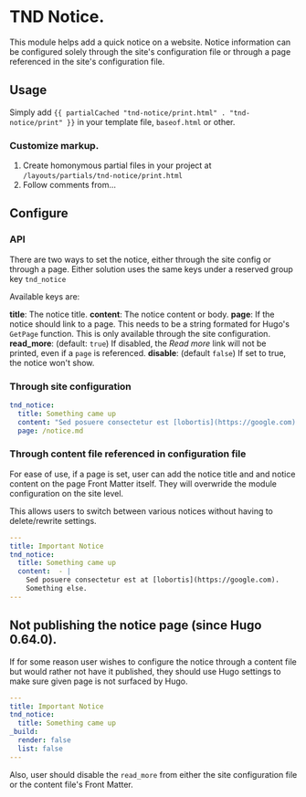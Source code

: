 # TND Notice.

This module helps add a quick notice on a website. Notice information can be configured solely through the site's configuration file or through a page referenced in the site's configuration file.

## Usage

Simply add `{{ partialCached "tnd-notice/print.html" . "tnd-notice/print" }}` in your template file, `baseof.html` or other.

### Customize markup.

  1. Create homonymous partial files in your project at `/layouts/partials/tnd-notice/print.html`
  2. Follow comments from...

## Configure

### API

There are two ways to set the notice, either through the site config or through a page. Either solution uses the same keys under a reserved group key `tnd_notice`

Available keys are:

__title__: The notice title.
__content__: The notice content or body.
__page__: If the notice should link to a page. This needs to be a string formated for Hugo's `GetPage` function. This is only available through the site configuration.
__read_more__: (default: `true`) If disabled, the _Read more_ link will not be printed, even if a `page` is referenced. 
__disable__: (default `false`) If set to true, the notice won't show.

### Through site configuration

```yaml
tnd_notice:
  title: Something came up
  content: "Sed posuere consectetur est [lobortis](https://google.com). Something else."
  page: /notice.md
```

### Through content file referenced in configuration file

For ease of use, if a page is set, user can add the notice title and and notice content on the page Front Matter itself. They will overwride the module configuration on the site level.

This allows users to switch between various notices without having to delete/rewrite settings.

```yaml
---
title: Important Notice
tnd_notice:
  title: Something came up
  content:  - |
    Sed posuere consectetur est at [lobortis](https://google.com).
    Something else.
---
```

## Not publishing the notice page (since Hugo 0.64.0).

If for some reason user wishes to configure the notice through a content file but would rather not have it published, they should use Hugo settings to make sure given page is not surfaced by Hugo.

```yaml
---
title: Important Notice
tnd_notice:
  title: Something came up
_build:
  render: false
  list: false
---
```

Also, user should disable the `read_more` from either the site configuration file or the content file's Front Matter.